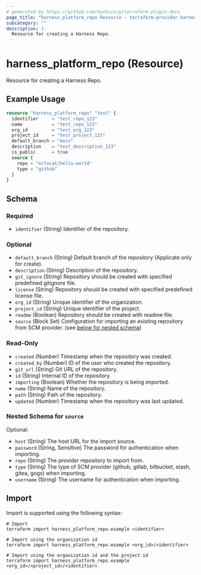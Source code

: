 ```yaml
---
# generated by https://github.com/hashicorp/terraform-plugin-docs
page_title: "harness_platform_repo Resource - terraform-provider-harness"
subcategory: ""
description: |-
  Resource for creating a Harness Repo.
---
```


# harness_platform_repo (Resource)

Resource for creating a Harness Repo.

## Example Usage

```terraform
resource "harness_platform_repo" "test" {
  identifier     = "test_repo_123"
  name           = "test_repo_123"
  org_id         = "test_org_123"
  project_id     = "test_project_123"
  default_branch = "main"
  description    = "test_description_123"
  is_public      = true
  source {
    repo = "octocat/hello-worId"
    type = "github"
  }
}
```

<!-- schema generated by tfplugindocs -->
## Schema

### Required

- `identifier` (String) Identifier of the repository.

### Optional

- `default_branch` (String) Default branch of the repository (Applicate only for create).
- `description` (String) Description of the repository.
- `git_ignore` (String) Repository should be created with specified predefined gitignore file.
- `license` (String) Repository should be created with specified predefined license file.
- `org_id` (String) Unique identifier of the organization.
- `project_id` (String) Unique identifier of the project.
- `readme` (Boolean) Repository should be created with readme file.
- `source` (Block Set) Configuration for importing an existing repository from SCM provider. (see [below for nested schema](#nestedblock--source))

### Read-Only

- `created` (Number) Timestamp when the repository was created.
- `created_by` (Number) ID of the user who created the repository.
- `git_url` (String) Git URL of the repository.
- `id` (String) Internal ID of the repository.
- `importing` (Boolean) Whether the repository is being imported.
- `name` (String) Name of the repository.
- `path` (String) Path of the repository.
- `updated` (Number) Timestamp when the repository was last updated.

<a id="nestedblock--source"></a>
### Nested Schema for `source`

Optional:

- `host` (String) The host URL for the import source.
- `password` (String, Sensitive) The password for authentication when importing.
- `repo` (String) The provider repository to import from.
- `type` (String) The type of SCM provider (github, gitlab, bitbucket, stash, gitea, gogs) when importing.
- `username` (String) The username for authentication when importing.

## Import

Import is supported using the following syntax:

```shell
# Import
terraform import harness_platform_repo.example <identifier>

# Import using the organization id
terraform import harness_platform_repo.example <org_id>/<identifier>

# Import using the organization id and the project id
terraform import harness_platform_repo.example <org_id>/<project_id>/<identifier>
```

